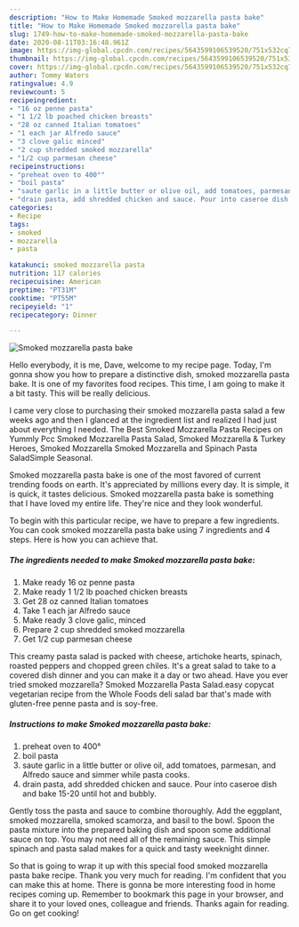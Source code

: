 ```yaml
---
description: "How to Make Homemade Smoked mozzarella pasta bake"
title: "How to Make Homemade Smoked mozzarella pasta bake"
slug: 1749-how-to-make-homemade-smoked-mozzarella-pasta-bake
date: 2020-08-11T03:16:48.961Z
image: https://img-global.cpcdn.com/recipes/5643599106539520/751x532cq70/smoked-mozzarella-pasta-bake-recipe-main-photo.jpg
thumbnail: https://img-global.cpcdn.com/recipes/5643599106539520/751x532cq70/smoked-mozzarella-pasta-bake-recipe-main-photo.jpg
cover: https://img-global.cpcdn.com/recipes/5643599106539520/751x532cq70/smoked-mozzarella-pasta-bake-recipe-main-photo.jpg
author: Tommy Waters
ratingvalue: 4.9
reviewcount: 5
recipeingredient:
- "16 oz penne pasta"
- "1 1/2 lb poached chicken breasts"
- "28 oz canned Italian tomatoes"
- "1 each jar Alfredo sauce"
- "3 clove galic minced"
- "2 cup shredded smoked mozzarella"
- "1/2 cup parmesan cheese"
recipeinstructions:
- "preheat oven to 400°"
- "boil pasta"
- "saute garlic in a little butter or olive oil, add tomatoes, parmesan, and Alfredo sauce and simmer while pasta cooks."
- "drain pasta, add shredded chicken and sauce. Pour into caseroe dish and bake 15-20 until hot and bubbly."
categories:
- Recipe
tags:
- smoked
- mozzarella
- pasta

katakunci: smoked mozzarella pasta 
nutrition: 117 calories
recipecuisine: American
preptime: "PT31M"
cooktime: "PT55M"
recipeyield: "1"
recipecategory: Dinner

---
```



![Smoked mozzarella pasta bake](https://img-global.cpcdn.com/recipes/5643599106539520/751x532cq70/smoked-mozzarella-pasta-bake-recipe-main-photo.jpg)

Hello everybody, it is me, Dave, welcome to my recipe page. Today, I'm gonna show you how to prepare a distinctive dish, smoked mozzarella pasta bake. It is one of my favorites food recipes. This time, I am going to make it a bit tasty. This will be really delicious.

I came very close to purchasing their smoked mozzarella pasta salad a few weeks ago and then I glanced at the ingredient list and realized I had just about everything I needed. The Best Smoked Mozzarella Pasta Recipes on Yummly Pcc Smoked Mozzarella Pasta Salad, Smoked Mozzarella &amp; Turkey Heroes, Smoked Mozzarella Smoked Mozzarella and Spinach Pasta SaladSimple Seasonal.

Smoked mozzarella pasta bake is one of the most favored of current trending foods on earth. It's appreciated by millions every day. It is simple, it is quick, it tastes delicious. Smoked mozzarella pasta bake is something that I have loved my entire life. They're nice and they look wonderful.


To begin with this particular recipe, we have to prepare a few ingredients. You can cook smoked mozzarella pasta bake using 7 ingredients and 4 steps. Here is how you can achieve that.

<!--inarticleads1-->

##### The ingredients needed to make Smoked mozzarella pasta bake:

1. Make ready 16 oz penne pasta
1. Make ready 1 1/2 lb poached chicken breasts
1. Get 28 oz canned Italian tomatoes
1. Take 1 each jar Alfredo sauce
1. Make ready 3 clove galic, minced
1. Prepare 2 cup shredded smoked mozzarella
1. Get 1/2 cup parmesan cheese


This creamy pasta salad is packed with cheese, artichoke hearts, spinach, roasted peppers and chopped green chiles. It&#39;s a great salad to take to a covered dish dinner and you can make it a day or two ahead. Have you ever tried smoked mozzarella? Smoked Mozzarella Pasta Salad.easy copycat vegetarian recipe from the Whole Foods deli salad bar that&#39;s made with gluten-free penne pasta and is soy-free. 

<!--inarticleads2-->

##### Instructions to make Smoked mozzarella pasta bake:

1. preheat oven to 400°
1. boil pasta
1. saute garlic in a little butter or olive oil, add tomatoes, parmesan, and Alfredo sauce and simmer while pasta cooks.
1. drain pasta, add shredded chicken and sauce. Pour into caseroe dish and bake 15-20 until hot and bubbly.


Gently toss the pasta and sauce to combine thoroughly. Add the eggplant, smoked mozzarella, smoked scamorza, and basil to the bowl. Spoon the pasta mixture into the prepared baking dish and spoon some additional sauce on top. You may not need all of the remaining sauce. This simple spinach and pasta salad makes for a quick and tasty weeknight dinner. 

So that is going to wrap it up with this special food smoked mozzarella pasta bake recipe. Thank you very much for reading. I'm confident that you can make this at home. There is gonna be more interesting food in home recipes coming up. Remember to bookmark this page in your browser, and share it to your loved ones, colleague and friends. Thanks again for reading. Go on get cooking!
